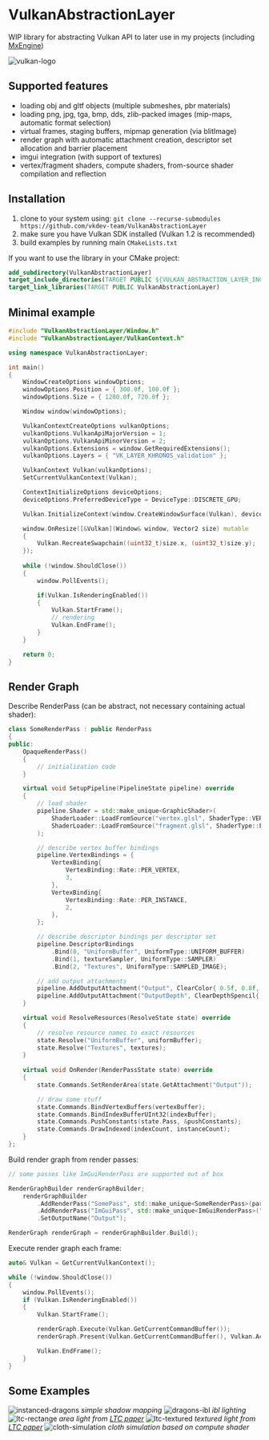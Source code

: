 # VulkanAbstractionLayer

WIP library for abstracting Vulkan API to later use in my projects (including [MxEngine](https://github.com/asc-community/MxEngine))

![vulkan-logo](preview/vulkan-logo.png)

## Supported features
- loading obj and gltf objects (multiple submeshes, pbr materials)
- loading png, jpg, tga, bmp, dds, zlib-packed images (mip-maps, automatic format selection)
- virtual frames, staging buffers, mipmap generation (via blitImage)
- render graph with automatic attachment creation, descriptor set allocation and barrier placement
- imgui integration (with support of textures)
- vertex/fragment shaders, compute shaders, from-source shader compilation and reflection

## Installation
1. clone to your system using: `git clone --recurse-submodules https://github.com/vkdev-team/VulkanAbstractionLayer`
2. make sure you have Vulkan SDK installed (Vulkan 1.2 is recommended)
3. build examples by running main `CMakeLists.txt`

If you want to use the library in your CMake project:
```cmake
add_subdirectory(VulkanAbstractionLayer)
target_include_directories(TARGET PUBLIC ${VULKAN_ABSTRACTION_LAYER_INCLUDE_DIR})
target_link_libraries(TARGET PUBLIC VulkanAbstractionLayer)
```

## Minimal example
```cpp
#include "VulkanAbstractionLayer/Window.h"
#include "VulkanAbstractionLayer/VulkanContext.h"

using namespace VulkanAbstractionLayer;

int main()
{
    WindowCreateOptions windowOptions;
    windowOptions.Position = { 300.0f, 100.0f };
    windowOptions.Size = { 1280.0f, 720.0f };

    Window window(windowOptions);

    VulkanContextCreateOptions vulkanOptions;
    vulkanOptions.VulkanApiMajorVersion = 1;
    vulkanOptions.VulkanApiMinorVersion = 2;
    vulkanOptions.Extensions = window.GetRequiredExtensions();
    vulkanOptions.Layers = { "VK_LAYER_KHRONOS_validation" };

    VulkanContext Vulkan(vulkanOptions);
    SetCurrentVulkanContext(Vulkan);

    ContextInitializeOptions deviceOptions;
    deviceOptions.PreferredDeviceType = DeviceType::DISCRETE_GPU;

    Vulkan.InitializeContext(window.CreateWindowSurface(Vulkan), deviceOptions);

    window.OnResize([&Vulkan](Window& window, Vector2 size) mutable
    { 
        Vulkan.RecreateSwapchain((uint32_t)size.x, (uint32_t)size.y); 
    });
    
    while (!window.ShouldClose())
    {
        window.PollEvents();

        if(Vulkan.IsRenderingEnabled())
        {
            Vulkan.StartFrame();
            // rendering
            Vulkan.EndFrame();
        }
    }

    return 0;
}
```

## Render Graph
Describe RenderPass (can be abstract, not necessary containing actual shader):
```cpp
class SomeRenderPass : public RenderPass
{    
public:
    OpaqueRenderPass()
    {
        // initialization code
    }

    virtual void SetupPipeline(PipelineState pipeline) override
    {
        // load shader
        pipeline.Shader = std::make_unique<GraphicShader>(
            ShaderLoader::LoadFromSource("vertex.glsl", ShaderType::VERTEX, ShaderLanguage::GLSL),
            ShaderLoader::LoadFromSource("fragment.glsl", ShaderType::FRAGMENT, ShaderLanguage::GLSL)
        );

        // describe vertex buffer bindings
        pipeline.VertexBindings = {
            VertexBinding{
                VertexBinding::Rate::PER_VERTEX,
                3,
            },
            VertexBinding{
                VertexBinding::Rate::PER_INSTANCE,
                2,
            },
        };

        // describe descriptor bindings per descriptor set
        pipeline.DescriptorBindings
            .Bind(0, "UniformBuffer", UniformType::UNIFORM_BUFFER)
            .Bind(1, textureSampler, UniformType::SAMPLER)
            .Bind(2, "Textures", UniformType::SAMPLED_IMAGE);

        // add output attachments
        pipeline.AddOutputAttachment("Output", ClearColor{ 0.5f, 0.8f, 1.0f, 1.0f });
        pipeline.AddOutputAttachment("OutputDepth", ClearDepthSpencil{ });
    }

    virtual void ResolveResources(ResolveState state) override
    {
        // resolve resource names to exact resources
        state.Resolve("UniformBuffer", uniformBuffer);
        state.Resolve("Textures", textures);
    }
    
    virtual void OnRender(RenderPassState state) override
    {
        state.Commands.SetRenderArea(state.GetAttachment("Output"));

        // draw some stuff
        state.Commands.BindVertexBuffers(vertexBuffer);
        state.Commands.BindIndexBufferUInt32(indexBuffer);
        state.Commands.PushConstants(state.Pass, &pushConstants);
        state.Commands.DrawIndexed(indexCount, instanceCount);
    }
};
```

Build render graph from render passes:
```cpp
// some passes like ImGuiRenderPass are supported out of box

RenderGraphBuilder renderGraphBuilder;
    renderGraphBuilder
        .AddRenderPass("SomePass", std::make_unique<SomeRenderPass>(parameters))
        .AddRenderPass("ImGuiPass", std::make_unique<ImGuiRenderPass>("Output"))
        .SetOutputName("Output");

RenderGraph renderGraph = renderGraphBuilder.Build();
```

Execute render graph each frame:
```cpp
auto& Vulkan = GetCurrentVulkanContext();

while (!window.ShouldClose())
{
    window.PollEvents();
    if (Vulkan.IsRenderingEnabled())
    {
        Vulkan.StartFrame();

        renderGraph.Execute(Vulkan.GetCurrentCommandBuffer());
        renderGraph.Present(Vulkan.GetCurrentCommandBuffer(), Vulkan.AcquireCurrentSwapchainImage(ImageUsage::TRANSFER_DISTINATION));

        Vulkan.EndFrame();
    }
}
```

## Some Examples
![instanced-dragons](preview/instanced-dragons.png)
*simple shadow mapping*
![dragons-ibl](preview/dragons-ibl.png)
*ibl lighting*
![ltc-rectange](preview/ltc-rectangle.png)
*area light from [LTC paper](https://eheitzresearch.wordpress.com/415-2/)*
![ltc-textured](preview/ltc-textured.png)
*textured light from [LTC paper](https://eheitzresearch.wordpress.com/415-2/)*
![cloth-simulation](preview/cloth-simulation.png)
*cloth simulation based on compute shader*
